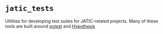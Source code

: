 # `jatic_tests`

Utilities for developing test suites for JATIC-related projects. Many of these tools are
built around [pytest](https://docs.pytest.org/en/7.2.x/) and [Hypothesis](https://hypothesis.readthedocs.io/en/latest/index.html)

